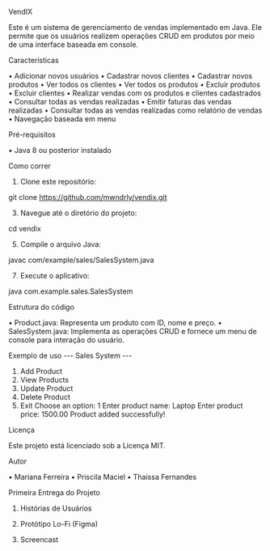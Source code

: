 VendIX

Este é um sistema de gerenciamento de vendas implementado em Java. Ele permite que os usuários realizem operações CRUD em produtos por meio de uma interface baseada em console.

Características

•	Adicionar novos usuários
•	Cadastrar novos clientes
•	Cadastrar novos produtos
•	Ver todos os clientes
•	Ver todos os produtos
•	Excluir produtos
•	Excluir clientes
•	Realizar vendas com os produtos e clientes cadastrados
•	Consultar todas as vendas realizadas
•	Emitir faturas das vendas realizadas
•	Consultar todas as vendas realizadas como relatório de vendas
•	Navegação baseada em menu

Pré-requisitos

•	Java 8 ou posterior instalado

Como correr

1.	Clone este repositório:
   
git clone https://github.com/mwndrly/vendix.git

3.	Navegue até o diretório do projeto:
   
cd vendix

5.	Compile o arquivo Java:
   
javac com/example/sales/SalesSystem.java

7.	Execute o aplicativo:
   
java com.example.sales.SalesSystem

Estrutura do código

•	Product.java: Representa um produto com ID, nome e preço.
•	SalesSystem.java: Implementa as operações CRUD e fornece um menu de console para interação do usuário.

Exemplo de uso
--- Sales System ---
1. Add Product
2. View Products
3. Update Product
4. Delete Product
5. Exit
Choose an option: 1
Enter product name: Laptop
Enter product price: 1500.00
Product added successfully!

Licença

Este projeto está licenciado sob a Licença MIT.

Autor

•	Mariana Ferreira
•	Priscila Maciel
•	Thaissa Fernandes

Primeira Entrega do Projeto

1.	Histórias de Usuários
   
3.	Protótipo Lo-Fi (Figma)
   
5.	Screencast





